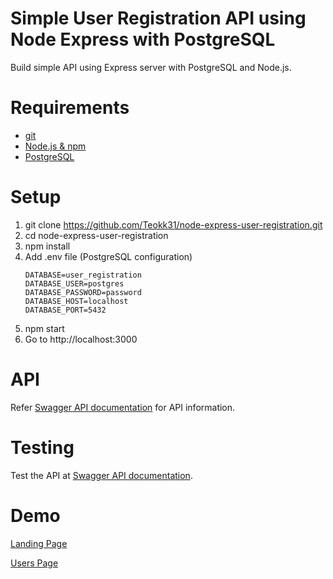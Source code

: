 # Simple User Registration API using Node Express with PostgreSQL
Build simple API using Express server with PostgreSQL and Node.js.

# Requirements
* [git](https://git-scm.com/downloads/ "git's Download page")
* [Node.js & npm](https://nodejs.org/en/ "Node.js's Homepage")
* [PostgreSQL](https://www.postgresql.org/download/ "PostgreSQL's Download page")

# Setup
1. git clone https://github.com/Teokk31/node-express-user-registration.git
2. cd node-express-user-registration
3. npm install
4. Add .env file (PostgreSQL configuration)
    ```
    DATABASE=user_registration
    DATABASE_USER=postgres
    DATABASE_PASSWORD=password
    DATABASE_HOST=localhost
    DATABASE_PORT=5432
    ```
5. npm start
6. Go to http://localhost:3000

# API
Refer [Swagger API documentation](https://node-express-user-registration.herokuapp.com/api-docs/ "Swagger API documentation") for API information.

# Testing
Test the API at [Swagger API documentation](https://node-express-user-registration.herokuapp.com/api-docs/ "Swagger API documentation").

# Demo
[Landing Page](https://node-express-user-registration.herokuapp.com "Heroku Landing Page")

[Users Page](https://node-express-user-registration.herokuapp.com/users "Heroku Users Page")
